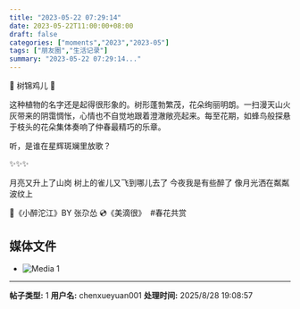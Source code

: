 ```yaml
---
title: "2023-05-22 07:29:14"
date: 2023-05-22T11:00:00+08:00
draft: false
categories: ["moments","2023","2023-05"]
tags: ["朋友圈","生活记录"]
summary: "2023-05-22 07:29:14..."
---
```


💛 树锦鸡儿 💛 

这种植物的名字还是起得很形象的。树形蓬勃繁茂，花朵绚丽明朗。一扫漫天山火灰带来的阴霭惆怅，心情也不自觉地跟着澄澈敞亮起来。每至花期，如蜂鸟般探悬于枝头的花朵集体奏响了仲春最精巧的乐章。

听，是谁在星辉斑斓里放歌？

✨✨✨

​月亮又升上了山岗
树上的雀儿又飞到哪儿去了
今夜我是有些醉了
像月光洒在粼粼波纹上

🎵《小醉沱江》BY 张尕怂
💿《美滴很》
​
​#春花共赏

## 媒体文件

- ![Media 1](/Moments/photos/2023-05-22/202305220729140.jpg)

---

**帖子类型:** 1
**用户名:** chenxueyuan001
**处理时间:** 2025/8/28 19:08:57